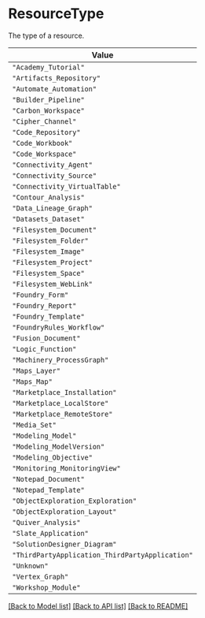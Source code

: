 # ResourceType

The type of a resource.

| **Value** |
| --------- |
| `"Academy_Tutorial"` |
| `"Artifacts_Repository"` |
| `"Automate_Automation"` |
| `"Builder_Pipeline"` |
| `"Carbon_Workspace"` |
| `"Cipher_Channel"` |
| `"Code_Repository"` |
| `"Code_Workbook"` |
| `"Code_Workspace"` |
| `"Connectivity_Agent"` |
| `"Connectivity_Source"` |
| `"Connectivity_VirtualTable"` |
| `"Contour_Analysis"` |
| `"Data_Lineage_Graph"` |
| `"Datasets_Dataset"` |
| `"Filesystem_Document"` |
| `"Filesystem_Folder"` |
| `"Filesystem_Image"` |
| `"Filesystem_Project"` |
| `"Filesystem_Space"` |
| `"Filesystem_WebLink"` |
| `"Foundry_Form"` |
| `"Foundry_Report"` |
| `"Foundry_Template"` |
| `"FoundryRules_Workflow"` |
| `"Fusion_Document"` |
| `"Logic_Function"` |
| `"Machinery_ProcessGraph"` |
| `"Maps_Layer"` |
| `"Maps_Map"` |
| `"Marketplace_Installation"` |
| `"Marketplace_LocalStore"` |
| `"Marketplace_RemoteStore"` |
| `"Media_Set"` |
| `"Modeling_Model"` |
| `"Modeling_ModelVersion"` |
| `"Modeling_Objective"` |
| `"Monitoring_MonitoringView"` |
| `"Notepad_Document"` |
| `"Notepad_Template"` |
| `"ObjectExploration_Exploration"` |
| `"ObjectExploration_Layout"` |
| `"Quiver_Analysis"` |
| `"Slate_Application"` |
| `"SolutionDesigner_Diagram"` |
| `"ThirdPartyApplication_ThirdPartyApplication"` |
| `"Unknown"` |
| `"Vertex_Graph"` |
| `"Workshop_Module"` |


[[Back to Model list]](../../../README.md#models-v2-link) [[Back to API list]](../../../README.md#apis-v2-link) [[Back to README]](../../../README.md)
